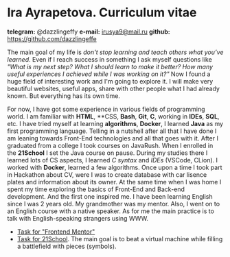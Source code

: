 # Ira Ayrapetova. Curriculum vitae

**telegram:** @dazzlingeffy
**e-mail:** irusya9@mail.ru
**github:** https://github.com/dazzlingeffe


The main goal of my life is *don't stop learning and teach others what you’ve learned*. Even if I reach success in something I ask myself questions like *"What is my next step? What I should learn to make it better? How many useful experiences I achieved while I was working on it?"* Now I found a huge field of interesting work and I'm going to explore it. I will make very beautiful websites, useful apps, share with other people what I had already known. But everything has its own time.

For now, I have got some experience in various fields of programming world. I am familiar with **HTML**, **CSS, **Bash**, **Git**, **C**, working in **IDEs**, **SQL**, etc. I have tried myself at learning **algorithms**, **Docker**, I learned **Java** as my first programming language. Telling in a nutshell after all that I have done I am leaning towards Front-End technologies and all that goes with it.
After I graduated from a college I took courses on JavaRush. When I enrolled in the **21School** I set the Java course on pause. During my studies there I learned lots of CS aspects, I learned *С syntax* and *IDEs* (VSCode, CLion). I worked with **Docker**, learned a few algorithms. Once upon a time I took part in Hackathon about CV, were I was to create database with car lisence plates and information about its owner. At the same time when I was home I spent my time exploring the basics of Front-End and Back-end development. And the first one inspired me. I have been learning English since I was 2 years old. My grandmother was my mentor. Also, I went on to an English course with a native speaker. As for me the main practice is to talk with English-speaking strangers using WWW.

+ [Task for "Frontend Mentor"](https://4-card-feature-section-nine.now.sh/)
+ [Task for 21School](https://github.com/dazzlingeffe/filler). The main goal is to beat a virtual machine while filling a battlefield with pieces (symbols).